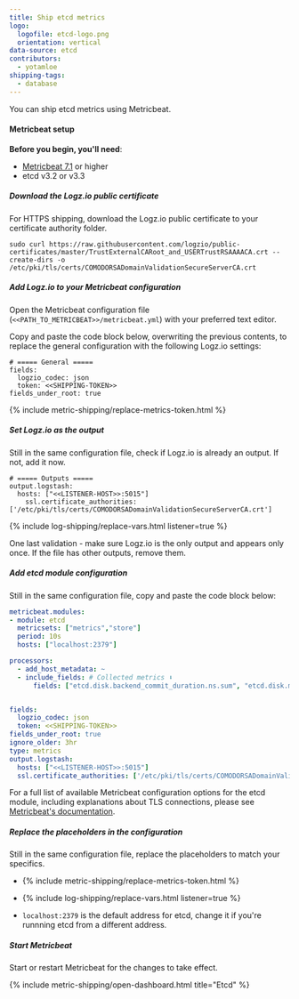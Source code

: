 ```yaml
---
title: Ship etcd metrics
logo:
  logofile: etcd-logo.png
  orientation: vertical
data-source: etcd
contributors:
  - yotamloe
shipping-tags:
  - database
---
```


You can ship etcd metrics using Metricbeat.

#### Metricbeat setup

**Before you begin, you'll need**:

* [Metricbeat 7.1](https://www.elastic.co/guide/en/beats/metricbeat/current/metricbeat-installation.html) or higher
* etcd v3.2 or v3.3

<div class="tasklist">

##### Download the Logz.io public certificate

For HTTPS shipping, download the Logz.io public certificate to your certificate authority folder.

```shell
sudo curl https://raw.githubusercontent.com/logzio/public-certificates/master/TrustExternalCARoot_and_USERTrustRSAAAACA.crt --create-dirs -o /etc/pki/tls/certs/COMODORSADomainValidationSecureServerCA.crt
```

##### Add Logz.io to your Metricbeat configuration

Open the Metricbeat configuration file (`<<PATH_TO_METRICBEAT>>/metricbeat.yml`) with your preferred text editor.

Copy and paste the code block below, overwriting the previous contents, to replace the general configuration with the following Logz.io settings:

```shell
# ===== General =====
fields:
  logzio_codec: json
  token: <<SHIPPING-TOKEN>>
fields_under_root: true
```

{% include metric-shipping/replace-metrics-token.html %}


##### Set Logz.io as the output

Still in the same configuration file, check if Logz.io is already an output. If not, add it now.


```shell
# ===== Outputs =====
output.logstash:
  hosts: ["<<LISTENER-HOST>>:5015"]
    ssl.certificate_authorities: ['/etc/pki/tls/certs/COMODORSADomainValidationSecureServerCA.crt']
```

{% include log-shipping/replace-vars.html listener=true %}

One last validation - make sure Logz.io is the only output and appears only once.
If the file has other outputs, remove them.

##### Add etcd module configuration

Still in the same configuration file, copy and paste the code block below:

```yml
metricbeat.modules:
- module: etcd
  metricsets: ["metrics","store"]
  period: 10s
  hosts: ["localhost:2379"]

processors:
  - add_host_metadata: ~
  - include_fields: # Collected metrics ⬇️
      fields: ["etcd.disk.backend_commit_duration.ns.sum", "etcd.disk.mvcc_db_total_size.bytes", "etcd.disk.wal_fsync_duration.ns.sum", "etcd.network.client_grpc_received.bytes", "etcd.network.client_grpc_sent.bytes", "etcd.server.grpc_handled.count", "etcd.server.grpc_started.count", "etcd.server.has_leader", "etcd.server.leader_changes.count", "etcd.server.proposals_committed.count", "etcd.server.proposals_failed.count", "etcd.server.proposals_pending.count", "etcd.store.compareanddelete.fail", "etcd.store.compareanddelete.success", "etcd.store.compareandswap.fail", "etcd.store.compareandswap.success", "etcd.store.create.fail", "etcd.store.create.success", "etcd.store.delete.fail", "etcd.store.delete.success", "etcd.store.expire.count", "etcd.store.gets.fail", "etcd.store.gets.success", "etcd.store.sets.fail", "etcd.store.sets.success", "etcd.store.update.fail", "etcd.store.update.success", "etcd.store.watchers", "token", "logzio_codec", "event.module", "metricset.name", "host.name", "agent.hostname", "type", "service.type"]


fields:
  logzio_codec: json
  token: <<SHIPPING-TOKEN>>
fields_under_root: true
ignore_older: 3hr
type: metrics
output.logstash:
  hosts: ["<<LISTENER-HOST>>:5015"]
  ssl.certificate_authorities: ['/etc/pki/tls/certs/COMODORSADomainValidationSecureServerCA.crt']
```

For a full list of available Metricbeat configuration options for the etcd module, including explanations about TLS connections, please see [Metricbeat's documentation](https://www.elastic.co/guide/en/beats/metricbeat/current/metricbeat-module-etcd.html).

##### Replace the placeholders in the configuration

Still in the same configuration file, replace the placeholders to match your specifics.

* {% include metric-shipping/replace-metrics-token.html %}

* {% include log-shipping/replace-vars.html listener=true %}

* `localhost:2379` is the default address for etcd, change it if you're runnning etcd from a different address.

##### Start Metricbeat

Start or restart Metricbeat for the changes to take effect.

{% include metric-shipping/open-dashboard.html title="Etcd" %}

</div>

